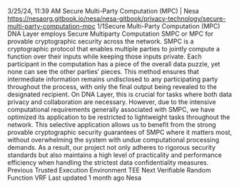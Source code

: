 3/25/24, 11:39 AM Secure Multi-Party Computation (MPC) | Nesa
https://nesaorg.gitbook.io/nesa/nesa-gitbook/privacy-technology/secure-multi-party-computation-mpc 1/1Secure Multi-Party Computation (MPC)
DNA Layer employs Secure Multiparty Computation  SMPC or MPC  for provable
cryptographic security across the network. SMPC is a cryptographic protocol that enables
multiple parties to jointly compute a function over their inputs while keeping those inputs
private. Each participant in the computation has a piece of the overall data puzzle, yet none
can see the other parties’ pieces. This method ensures that intermediate information
remains undisclosed to any participating party throughout the process, with only the final
output being revealed to the designated recipient.
On DNA Layer, this is crucial for tasks where both data privacy and collaboration are
necessary. However, due to the intensive computational requirements generally associated
with SMPC, we have optimized its application to be restricted to lightweight tasks
throughout the network. This selective application allows us to benefit from the strong
provable cryptographic security guarantees of SMPC where it matters most, without
overwhelming the system with undue computational processing demands.
As a result, our project not only adheres to rigorous security standards but also maintains a
high level of practicality and performance efficiency when handling the strictest data
confidentiality measures.
Previous
Trusted Execution Environment  TEE 
Next
Verifiable Random Function  VRF 
Last updated 1 month ago
Nesa